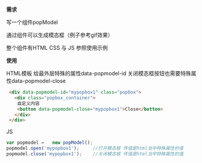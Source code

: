 **需求**

写一个组件popModel

通过组件可以生成模态框（例子参考gif效果）

整个组件有HTML CSS 与 JS 参照使用示例

**使用**

HTML模板 给最外层特殊的属性data-popmodel-id  关闭模态框按钮也需要特殊属性data-popmodel-close

```html
 <div data-popmodel-id="mypopbox1" class="popbox">
   <div class="popbox_container">
    自定义内容
    <button data-popmodel-close="mypopbox1">Close</button>
   </div>
 </div>
```

JS

```js
var popmodel =   new popModel();
popmodel.open('mypopbox1');	    //打开模态框 传值是html当中特殊属性的值
popmodel.close('mypopbox1');	//关闭模态框 传值是html当中特殊属性的值
```

